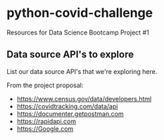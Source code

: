 # python-covid-challenge
Resources for Data Science Bootcamp Project #1

## Data source API's to explore
List our data source API's that we're exploring here.

From the project proposal:
* https://www.census.gov/data/developers.html 
* https://covidtracking.com/data/api 
* https://documenter.getpostman.com 
* https://rapidapi.com
* https://Google.com
